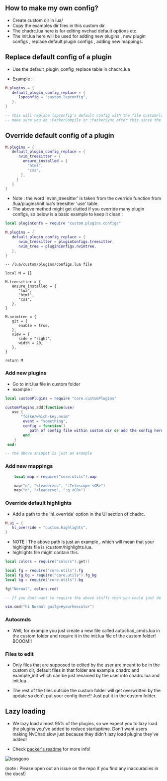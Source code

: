 ## How to make my own config?

- Create custom dir in lua/
- Copy the examples dir files in this custom dir. 
- The chadrc.lua here is for editing nvchad default options etc.
- The init.lua here will be used for adding new plugins , new plugin configs , replace default plugin configs , adding new mappings.

## Replace default config of a plugin

- Use the default_plugin_config_replace table in chadrc.lua

- Example :

```lua
M.plugins = {
   default_plugin_config_replace = {
      lspconfig = "custom.lspconfig",
   },
}

-- this will replace lspconfig's default config with the file custom/lspconfig.lua
-- make sure you do :PackerCompile or :PackerSync after this since the packer_compiled.vim or packer_compiled.lua present in the ~/.config/nvim/plugin dir needs to update the paths!
```

## Override default config of a plugin

```lua
M.plugins = {
   default_plugin_config_replace = {
      nvim_treesitter = {
        ensure_installed = {
          "html",
          "css",
       },
     }
   }
}
```

- Note : the word 'nvim_treesitter' is taken from the override function from /lua/plugins/init.lua's treesitter 'use' table.
- The above method might get clutted if you override many plugin configs, so below is a basic example to keep it clean : 

```lua
local pluginConfs = require "custom.plugins.configs"

M.plugins = {
   default_plugin_config_replace = {
      nvim_treesitter = pluginConfigs.treesitter,
      nvim_tree = pluginConfigs.nvimtree,
   },
}
```

```
-- /lua/custom/plugins/configs.lua file

local M = {}

M.treesitter = {
   ensure_installed = {
      "lua",
      "html",
      "css",
   },
}

M.nvimtree = {
   git = {
      enable = true,
   },
   view = {
      side = "right",
      width = 20,
   },
}

return M
```

### Add new plugins

- Go to init.lua file in custom folder
- example :

```lua
local customPlugins = require "core.customPlugins"

customPlugins.add(function(use)
   use {
       "folke/which-key.nvim"
        event = "something",
        config = function()
           path of config file within custom dir or add the config here itself
        end
    }
 end)

-- the above snippet is just an example
```

### Add new mappings

```lua
    local map = require("core.utils").map

    map("n", "<leader>cc", ":Telescope <CR>")
    map("n", "<leader>q", ":q <CR>")
```

### Override default highlights 

- Add a path to the 'hl_override' option in the UI section of chadrc.

```lua
M.ui = {
   hl_override = "custom.highlights",
}
```
- NOTE : The above path is just an example , which will mean that your highlights file is /custom/highlights.lua.
- highlights file might contain this.
 
```lua
local colors = require("colors").get()

local fg = require("core.utils").fg
local fg_bg = require("core.utils").fg_bg
local bg = require("core.utils").bg

fg("Normal", colors.red) 

-- If you dont want to require the above stuffs then you could just do : 

vim.cmd("hi Normal guifg=#yourhexcolor") 
```

### Autocmds

- Well, for example you just create a new file called autochad_cmds.lua in the custom folder and require it in the init.lua file of the custom folder! BOOOM!!

### Files to edit

- Only files that are supposed to edited by the user are meant to be in the custom dir, default files in that folder are example_chadrc and example_init which can be just renamed by the user into chadrc.lua and init.lua .

- The rest of the files outside the custom folder will get overwritten by the update so don't put your config there!! Just put it in the custom folder.

## Lazy loading

- We lazy load almost 95% of the plugins, so we expect you to lazy load the plugins you've added to reduce startuptime. Don't want users making NvChad slow just because they didn't lazy load plugins they've added!

- Check [packer's readme](https://github.com/wbthomason/packer.nvim#specifying-plugins) for more info!

![lessgooo](https://cdn.discordapp.com/attachments/610012463907209227/891011437810577480/863483056531046450.png)

(note : Please open out an issue on the repo if you find any inaccuracies in the docs!)
